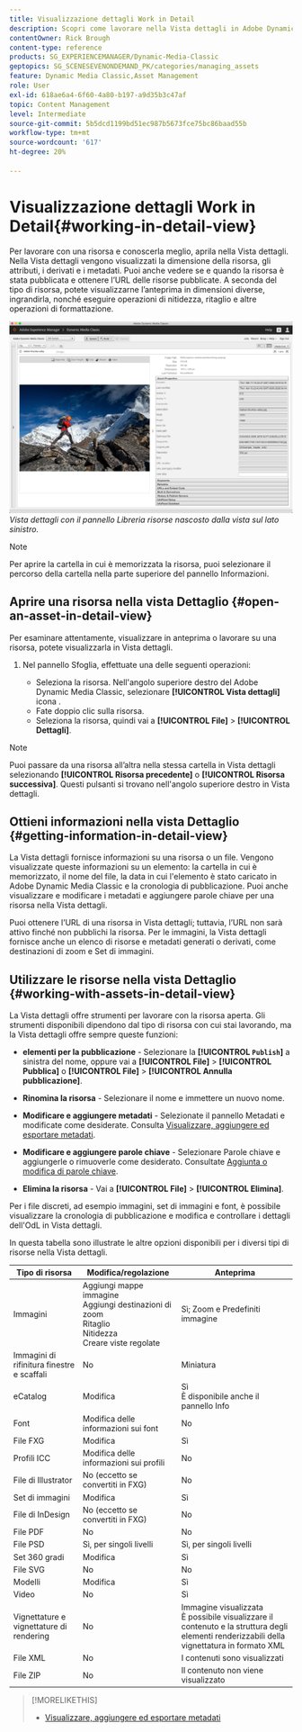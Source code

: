 ```yaml
---
title: Visualizzazione dettagli Work in Detail
description: Scopri come lavorare nella Vista dettagli in Adobe Dynamic Media Classic.
contentOwner: Rick Brough
content-type: reference
products: SG_EXPERIENCEMANAGER/Dynamic-Media-Classic
geptopics: SG_SCENESEVENONDEMAND_PK/categories/managing_assets
feature: Dynamic Media Classic,Asset Management
role: User
exl-id: 618ae6a4-6f60-4a80-b197-a9d35b3c47af
topic: Content Management
level: Intermediate
source-git-commit: 5b5dcd1199bd51ec987b5673fce75bc86baad55b
workflow-type: tm+mt
source-wordcount: '617'
ht-degree: 20%

---
```


# Visualizzazione dettagli Work in Detail{#working-in-detail-view}

Per lavorare con una risorsa e conoscerla meglio, aprila nella Vista dettagli. Nella Vista dettagli vengono visualizzati la dimensione della risorsa, gli attributi, i derivati e i metadati. Puoi anche vedere se e quando la risorsa è stata pubblicata e ottenere l’URL delle risorse pubblicate. A seconda del tipo di risorsa, potete visualizzarne l’anteprima in dimensioni diverse, ingrandirla, nonché eseguire operazioni di nitidezza, ritaglio e altre operazioni di formattazione.

<!-- 

Comment Type: remark
Last Modified By: Rick Brough (rbrough@adobe.com)
Last Modified Date: 2018-06-14T13:52:46.623-0400

<p>as_detail_view_popup.png found in Downloads on local in folder "scene7-images"</p>

 -->

![Vista dettagli](/help/using/assets/image_0.img.png)
*Vista dettagli con il pannello Libreria risorse nascosto dalla vista sul lato sinistro.*

>[!NOTE]
>
>Per aprire la cartella in cui è memorizzata la risorsa, puoi selezionare il percorso della cartella nella parte superiore del pannello Informazioni.

## Aprire una risorsa nella vista Dettaglio {#open-an-asset-in-detail-view}

Per esaminare attentamente, visualizzare in anteprima o lavorare su una risorsa, potete visualizzarla in Vista dettagli.

1. Nel pannello Sfoglia, effettuate una delle seguenti operazioni:

   * Seleziona la risorsa. Nell&#39;angolo superiore destro del Adobe Dynamic Media Classic, selezionare **[!UICONTROL Vista dettagli]** icona .
   * Fate doppio clic sulla risorsa.
   * Seleziona la risorsa, quindi vai a **[!UICONTROL File]** > **[!UICONTROL Dettagli]**.

>[!NOTE]
>
>Puoi passare da una risorsa all’altra nella stessa cartella in Vista dettagli selezionando **[!UICONTROL Risorsa precedente]** o **[!UICONTROL Risorsa successiva]**. Questi pulsanti si trovano nell&#39;angolo superiore destro in Vista dettagli.

## Ottieni informazioni nella vista Dettaglio {#getting-information-in-detail-view}

La Vista dettagli fornisce informazioni su una risorsa o un file. Vengono visualizzate queste informazioni su un elemento: la cartella in cui è memorizzato, il nome del file, la data in cui l&#39;elemento è stato caricato in Adobe Dynamic Media Classic e la cronologia di pubblicazione. Puoi anche visualizzare e modificare i metadati e aggiungere parole chiave per una risorsa nella Vista dettagli.

Puoi ottenere l’URL di una risorsa in Vista dettagli; tuttavia, l’URL non sarà attivo finché non pubblichi la risorsa. Per le immagini, la Vista dettagli fornisce anche un elenco di risorse e metadati generati o derivati, come destinazioni di zoom e Set di immagini.

## Utilizzare le risorse nella vista Dettaglio {#working-with-assets-in-detail-view}

La Vista dettagli offre strumenti per lavorare con la risorsa aperta. Gli strumenti disponibili dipendono dal tipo di risorsa con cui stai lavorando, ma la Vista dettagli offre sempre queste funzioni:

* **elementi per la pubblicazione** - Selezionare la **[!UICONTROL `Publish`]** a sinistra del nome, oppure vai a **[!UICONTROL File]** > **[!UICONTROL Pubblica]** o **[!UICONTROL File]** > **[!UICONTROL Annulla pubblicazione]**.

* **Rinomina la risorsa** - Selezionare il nome e immettere un nuovo nome.

* **Modificare e aggiungere metadati** - Selezionate il pannello Metadati e modificate come desiderate. Consulta [Visualizzare, aggiungere ed esportare metadati](/help/using/viewing-adding-exporting-metadata.md).

* **Modificare e aggiungere parole chiave** - Selezionare Parole chiave e aggiungerle o rimuoverle come desiderato. Consultate [Aggiunta o modifica di parole chiave](/help/using/viewing-adding-exporting-metadata.md).

* **Elimina la risorsa** - Vai a **[!UICONTROL File]** > **[!UICONTROL Elimina]**.

Per i file discreti, ad esempio immagini, set di immagini e font, è possibile visualizzare la cronologia di pubblicazione e modifica e controllare i dettagli dell&#39;OdL in Vista dettagli.

In questa tabella sono illustrate le altre opzioni disponibili per i diversi tipi di risorse nella Vista dettagli.

| Tipo di risorsa | Modifica/regolazione | Anteprima |
| --- | --- | --- |
| Immagini | Aggiungi mappe immagine<br>Aggiungi destinazioni di zoom<br>Ritaglio<br>Nitidezza<br>Creare viste regolate | Sì; Zoom e Predefiniti immagine |
| Immagini di rifinitura finestre e scaffali | No | Miniatura |
| eCatalog | Modifica | Sì<br>È disponibile anche il pannello Info |
| Font | Modifica delle informazioni sui font | No |
| File FXG | Modifica | Sì |
| Profili ICC | Modifica delle informazioni sui profili | No |
| File di Illustrator | No (eccetto se convertiti in FXG) | No |
| Set di immagini | Modifica | Sì |
| File di InDesign | No (eccetto se convertiti in FXG) | No |
| File PDF | No | No |
| File PSD | Sì, per singoli livelli | Sì, per singoli livelli |
| Set 360 gradi | Modifica | Sì |
| File SVG | No | No |
| Modelli | Modifica | Sì |
| Video | No | Sì |
| Vignettature e vignettature di rendering | No | Immagine visualizzata<br>È possibile visualizzare il contenuto e la struttura degli elementi renderizzabili della vignettatura in formato XML |
| File XML | No | I contenuti sono visualizzati |
| File ZIP | No | Il contenuto non viene visualizzato |

>[!MORELIKETHIS]
>
>* [Visualizzare, aggiungere ed esportare metadati](viewing-adding-exporting-metadata.md#viewing_adding_and_exporting_metadata)
